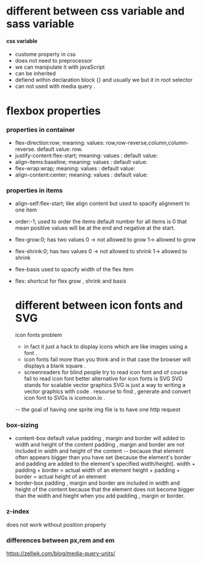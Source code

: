 # different between css variable and sass variable

#### css variable

- custome property in css
- does not need to preprocessor
- we can manipulate it with javaScript
- can be inherited
- defiend within declaration block {} and usually we but it in root selector
- can not used with media query .

# flexbox properties

### properties in container

- flex-direction:row;
  meaning:
  values: row,row-reverse,column,column-reverse.
  default value: row.
- justify-content:flex-start;
  meaning:
  values :
  default value:
- align-items:baseline;
  meaning:
  values :
  default value:
- flex-wrap:wrap;
  meaning:
  values :
  default value:
- align-content:center;
  meaning:
  values :
  default value:

### properties in items

- align-self:flex-start;
  like align content but used to spacify alignment to one item
- order:-1;
  used to order the items
  default number for all items is 0 that mean positive values will be at the end and negative at the start.
- flex-grow:0;
  has two values 0 -> not allowed to grow 1-> allowed to grow
- flex-shrink:0;
  has two values 0 -> not allowed to shrink 1-> allowed to shrink
- flex-basis
  used to spacify width of the flex item
- flex:
  shortcut for flex grow , shrink and basis

  # different between icon fonts and SVG
  icon fonts problem
  - in fact it just a hack to display icons which are like images using a font .
  - icon fonts fail more than you think and in that case the browser will displays a blank square .
  - screenreaders for blind people try to read icon font and of course fail to read icon font
better alternative for icon fonts is SVG
  SVG stands for scalable vector graphics
  SVG is just a way to writing a vector graphics with code .
   resourse to find , generate and convert icon font to  SVGs is icomoon.io .

   -- the goal of having one sprite img file is to have one http request


### box-sizing 
- content-box
default value 
padding , margin and border will added to width and height of the content
padding , margin and border are not included in width and height of the content
-- because that element often appears bigger than you have set (because the element's border and padding are added to the element's specified width/height).
width + padding + border = actual width of an element
height + padding + border = actual height of an element
- border-box
padding , margin and border are included in width and height of the content
because that the element does not become bigger than the width and hieght when you add padding , margin or border.

### z-index
does not work without position property


### differences between px,rem and em
https://zellwk.com/blog/media-query-units/
